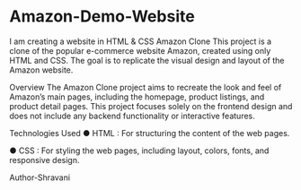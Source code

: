 # Amazon-Demo-Website
I am creating a website in HTML &amp; CSS
Amazon Clone
This project is a clone of the popular e-commerce website Amazon, created using only HTML and CSS. The goal is to replicate the visual design and layout of the Amazon website.

Overview
The Amazon Clone project aims to recreate the look and feel of Amazon’s main pages, including the homepage, product listings, and product detail pages. This project focuses solely on the frontend design and does not include any backend functionality or interactive features.

Technologies Used
● HTML : For structuring the content of the web pages.

● CSS : For styling the web pages, including layout, colors, fonts, and responsive design.

Author-Shravani
